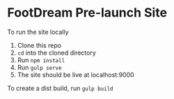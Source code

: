 # FootDream Pre-launch Site

To run the site locally

1. Clone this repo
1. `cd` into the cloned directory
1. Run `npm install`
1. Run `gulp serve`
1. The site should be live at localhost:9000

To create a dist build, run `gulp build`
